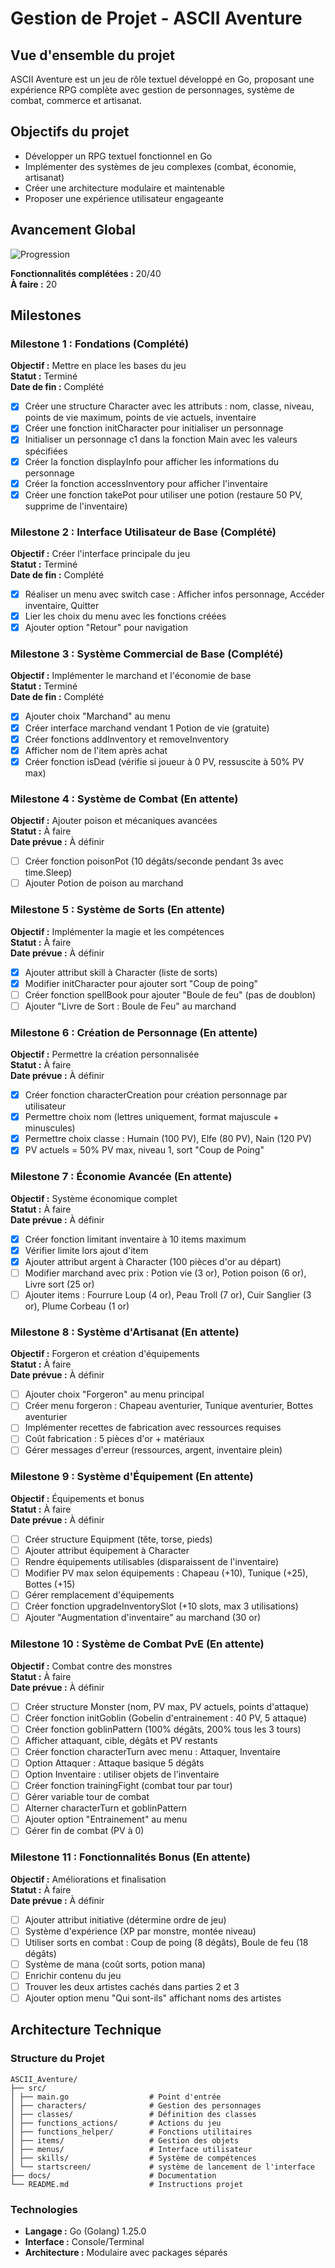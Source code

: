 # Gestion de Projet - ASCII Aventure

## Vue d'ensemble du projet

ASCII Aventure est un jeu de rôle textuel développé en Go, proposant une expérience RPG complète avec gestion de personnages, système de combat, commerce et artisanat.

## Objectifs du projet

- Développer un RPG textuel fonctionnel en Go
- Implémenter des systèmes de jeu complexes (combat, économie, artisanat)
- Créer une architecture modulaire et maintenable
- Proposer une expérience utilisateur engageante

## Avancement Global

![Progression](https://img.shields.io/badge/Progression-50%25-orange)

**Fonctionnalités complétées :** 20/40  
**À faire :** 20 

## Milestones

### Milestone 1 : Fondations (Complété)
**Objectif :** Mettre en place les bases du jeu  
**Statut :** Terminé  
**Date de fin :** Complété

- [x] Créer une structure Character avec les attributs : nom, classe, niveau, points de vie maximum, points de vie actuels, inventaire
- [x] Créer une fonction initCharacter pour initialiser un personnage
- [x] Initialiser un personnage c1 dans la fonction Main avec les valeurs spécifiées
- [x] Créer la fonction displayInfo pour afficher les informations du personnage
- [x] Créer la fonction accessInventory pour afficher l'inventaire
- [x] Créer une fonction takePot pour utiliser une potion (restaure 50 PV, supprime de l'inventaire)

### Milestone 2 : Interface Utilisateur de Base (Complété)
**Objectif :** Créer l'interface principale du jeu  
**Statut :** Terminé  
**Date de fin :** Complété

- [x] Réaliser un menu avec switch case : Afficher infos personnage, Accéder inventaire, Quitter
- [x] Lier les choix du menu avec les fonctions créées
- [x] Ajouter option "Retour" pour navigation

### Milestone 3 : Système Commercial de Base (Complété)
**Objectif :** Implémenter le marchand et l'économie de base  
**Statut :** Terminé  
**Date de fin :** Complété

- [x] Ajouter choix "Marchand" au menu
- [x] Créer interface marchand vendant 1 Potion de vie (gratuite)
- [x] Créer fonctions addInventory et removeInventory
- [x] Afficher nom de l'item après achat
- [x] Créer fonction isDead (vérifie si joueur à 0 PV, ressuscite à 50% PV max)

### Milestone 4 : Système de Combat (En attente)
**Objectif :** Ajouter poison et mécaniques avancées  
**Statut :** À faire  
**Date prévue :** À définir

- [ ] Créer fonction poisonPot (10 dégâts/seconde pendant 3s avec time.Sleep)
- [ ] Ajouter Potion de poison au marchand

### Milestone 5 : Système de Sorts (En attente)
**Objectif :** Implémenter la magie et les compétences  
**Statut :** À faire  
**Date prévue :** À définir

- [x] Ajouter attribut skill à Character (liste de sorts)
- [x] Modifier initCharacter pour ajouter sort "Coup de poing"
- [ ] Créer fonction spellBook pour ajouter "Boule de feu" (pas de doublon)
- [ ] Ajouter "Livre de Sort : Boule de Feu" au marchand

### Milestone 6 : Création de Personnage (En attente)
**Objectif :** Permettre la création personnalisée  
**Statut :** À faire  
**Date prévue :** À définir

- [x] Créer fonction characterCreation pour création personnage par utilisateur
- [x] Permettre choix nom (lettres uniquement, format majuscule + minuscules)
- [x] Permettre choix classe : Humain (100 PV), Elfe (80 PV), Nain (120 PV)
- [x] PV actuels = 50% PV max, niveau 1, sort "Coup de Poing"

### Milestone 7 : Économie Avancée (En attente)
**Objectif :** Système économique complet  
**Statut :** À faire  
**Date prévue :** À définir

- [x] Créer fonction limitant inventaire à 10 items maximum
- [x] Vérifier limite lors ajout d'item
- [x] Ajouter attribut argent à Character (100 pièces d'or au départ)
- [ ] Modifier marchand avec prix : Potion vie (3 or), Potion poison (6 or), Livre sort (25 or)
- [ ] Ajouter items : Fourrure Loup (4 or), Peau Troll (7 or), Cuir Sanglier (3 or), Plume Corbeau (1 or)

### Milestone 8 : Système d'Artisanat (En attente)
**Objectif :** Forgeron et création d'équipements  
**Statut :** À faire  
**Date prévue :** À définir

- [ ] Ajouter choix "Forgeron" au menu principal
- [ ] Créer menu forgeron : Chapeau aventurier, Tunique aventurier, Bottes aventurier
- [ ] Implémenter recettes de fabrication avec ressources requises
- [ ] Coût fabrication : 5 pièces d'or + matériaux
- [ ] Gérer messages d'erreur (ressources, argent, inventaire plein)

### Milestone 9 : Système d'Équipement (En attente)
**Objectif :** Équipements et bonus  
**Statut :** À faire  
**Date prévue :** À définir

- [ ] Créer structure Equipment (tête, torse, pieds)
- [ ] Ajouter attribut équipement à Character
- [ ] Rendre équipements utilisables (disparaissent de l'inventaire)
- [ ] Modifier PV max selon équipements : Chapeau (+10), Tunique (+25), Bottes (+15)
- [ ] Gérer remplacement d'équipements
- [ ] Créer fonction upgradeInventorySlot (+10 slots, max 3 utilisations)
- [ ] Ajouter "Augmentation d'inventaire" au marchand (30 or)

### Milestone 10 : Système de Combat PvE (En attente)
**Objectif :** Combat contre des monstres  
**Statut :** À faire  
**Date prévue :** À définir

- [ ] Créer structure Monster (nom, PV max, PV actuels, points d'attaque)
- [ ] Créer fonction initGoblin (Gobelin d'entrainement : 40 PV, 5 attaque)
- [ ] Créer fonction goblinPattern (100% dégâts, 200% tous les 3 tours)
- [ ] Afficher attaquant, cible, dégâts et PV restants
- [ ] Créer fonction characterTurn avec menu : Attaquer, Inventaire
- [ ] Option Attaquer : Attaque basique 5 dégâts
- [ ] Option Inventaire : utiliser objets de l'inventaire
- [ ] Créer fonction trainingFight (combat tour par tour)
- [ ] Gérer variable tour de combat
- [ ] Alterner characterTurn et goblinPattern
- [ ] Ajouter option "Entrainement" au menu
- [ ] Gérer fin de combat (PV à 0)

### Milestone 11 : Fonctionnalités Bonus (En attente)
**Objectif :** Améliorations et finalisation  
**Statut :** À faire  
**Date prévue :** À définir

- [ ] Ajouter attribut initiative (détermine ordre de jeu)
- [ ] Système d'expérience (XP par monstre, montée niveau)
- [ ] Utiliser sorts en combat : Coup de poing (8 dégâts), Boule de feu (18 dégâts)
- [ ] Système de mana (coût sorts, potion mana)
- [ ] Enrichir contenu du jeu
- [ ] Trouver les deux artistes cachés dans parties 2 et 3
- [ ] Ajouter option menu "Qui sont-ils" affichant noms des artistes

## Architecture Technique

### Structure du Projet
```
ASCII_Aventure/
├── src/
│ ├── main.go                  # Point d'entrée
│ ├── characters/              # Gestion des personnages
│ ├── classes/                 # Définition des classes
│ ├── functions_actions/       # Actions du jeu
│ ├── functions_helper/        # Fonctions utilitaires
│ ├── items/                   # Gestion des objets
│ ├── menus/                   # Interface utilisateur
│ ├── skills/                  # Système de compétences
│ └── startscreen/             # système de lancement de l'interface
├── docs/                      # Documentation
└── README.md                  # Instructions projet
```

### Technologies
- **Langage :** Go (Golang) 1.25.0
- **Interface :** Console/Terminal
- **Architecture :** Modulaire avec packages séparés